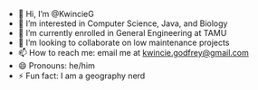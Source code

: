 - 👋 Hi, I’m @KwincieG
- 👀 I’m interested in Computer Science, Java, and Biology
- 🌱 I’m currently enrolled in General Engineering at TAMU
- 💞️ I’m looking to collaborate on low maintenance projects
- 📫 How to reach me: email me at kwincie.godfrey@gmail.com 
- 😄 Pronouns: he/him
- ⚡ Fun fact: I am a geography nerd

<!---
KwincieG/KwincieG is a ✨ special ✨ repository because its `README.md` (this file) appears on your GitHub profile.
You can click the Preview link to take a look at your changes.
--->
